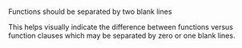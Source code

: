 Functions should be separated by two blank lines

This helps visually indicate the difference between functions versus
function clauses which may be separated by zero or one blank
lines.
